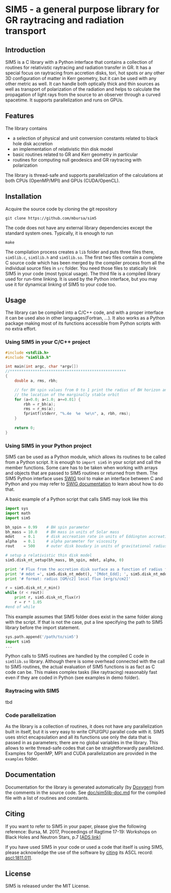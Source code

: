 # SIM5 - a general purpose library for GR raytracing and radiation transport

## Introduction

SIM5 is a C library with a Python interface that contains a collection of routines for relativistic raytracing and radiation transfer in GR. It has a special focus on raytracing from accretion disks, tori, hot spots or any other 3D configuration of matter in Kerr geometry, but it can be used with any other metric as well. It can handle both optically thick and thin sources as well as transport of polarization of the radiation and helps to calculate the propagation of light rays from the source to an observer through a curved spacetime. It supports parallelization and runs on GPUs.

## Features

The library contains
* a selection of physical and unit conversion constants related to black hole disk accretion
* an implementation of relativistic thin disk model
* basic routines related to GR and Kerr geometry in particular
* routines for computing null geodesics and GR raytracing with polarization 

The library is thread-safe and supports parallelization of the calculations at both CPUs (OpenMP/MPI) and GPUs (CUDA/OpenCL). 

## Installation

Acquire the source code by cloning the git repository

    git clone https://github.com/mbursa/sim5

The code does not have any external library dependencies except the standard system ones. Typically, it is enough to run

    make
    
The compilation process creates a `lib` folder and puts three files there, `sim5lib.c`, `sim5lib.h` and `sim5lib.so`. The first two files contain a complete C source code which has been merged by the compiler process from all the individual source files in `src` folder. You need those files to statically link SIM5 in your code (most typical usage). The third file is a compiled library used for run-time linking. It is used by the Python interface, but you may use it for dynamical linking of SIM5 to your code too.

## Usage

The library can be compiled into a C/C++ code, and with a proper interface it can be used also in other languages(Fortran, ...). It also works as a Python package making most of its functions accessible from Python scripts with no extra effort. 

### Using SIM5 in your C/C++ project

```C
#include <stdlib.h>
#include "sim5lib.h"

int main(int argc, char *argv[])
//***************************************************
{
    double a, rms, rbh;

    // for BH spin values from 0 to 1 print the radius of BH horizon and 
    // the location of the marginally stable orbit
    for (a=0.0; a<1.0; a+=0.01) {
        rbh = r_bh(a);
        rms = r_ms(a);
        fprintf(stderr, "%.4e  %e  %e\n", a, rbh, rms);
    }
    
    return 0;
}
```

### Using SIM5 in your Python project
SIM5 can be used as a Python module, which allows its routines to be called from a Python script. It is enough to `import sim5` in your script and call the member functions. Some care has to be taken when working with arrays and objects that are passed to SIM5 routines or returned from them. The SIM5 Python interface uses [SWIG](http://www.swig.org/) tool to make an interface between C and Python and you may refer to [SWIG documentation](http://www.swig.org/Doc3.0/SWIGDocumentation.html) to learn about how to do that.

A basic example of a Python script that calls SIM5 may look like this

```Python
import sys
import math
import sim5

bh_spin = 0.99    # BH spin parameter
bh_mass = 10.0    # BH mass in units of Solar mass
mdot    = 0.1     # disk accreation rate in units of Eddington accreation rate
alpha   = 0.1     # alpha parameter for viscosity
rout    = 500     # outer disk boudary in units of gravitational radius

# setup a relativistic thin disk model
sim5.disk_nt_setup(bh_mass, bh_spin, mdot, alpha, 0)

print '# Flux from the accretion disk surface as a function of radius for Novikov-Thorne disk model'
print '# mdot =', sim5.disk_nt_mdot(), '[Mdot_Edd]; ', sim5.disk_nt_mdot()*bh_mass*sim5.Mdot_Edd/1e18, 'g/s'
print '# format: radius [GM/c2] local flux [erg/s/cm2]'

r = sim5.disk_nt_r_min()
while (r < rout):
    print r, sim5.disk_nt_flux(r)
    r = r * 1.05
#end of while 
```
This example assumes that SIM5 folder does exist in the same folder along with the script. If that is not the case, put a line specifying the path to SIM5 library before the import statement.
```Python
sys.path.append('/path/to/sim5')
import sim5
...
```

Python calls to SIM5 routines are handled by the compiled C code in `sim5lib.so` library. Although there is some overhead connected with the call to SIM5 routines, the actual evaluation of SIM5 functions is as fact as C code can be. This makes complex tasks (like raytracing) reasonably fast even if they are coded in Python (see examples in demo folder).

### Raytracing with SIM5

tbd

### Code parallelization

As the library is a collection of routines, it does not have any parallelization built in itself, but it is very easy to write CPU/GPU parallel code with it. SIM5 uses strict encapsulation and all its functions use only the data that is passed in as parameters; there are no global variables in the library. This allows to write thread-safe codes that can be straightforwardly parallelized. Examples for OpenMP, MPI and CUDA parallelization are provided in the `examples` folder.

## Documentation

Documentation for the library is generated automatically (by [Doxygen](http://www.doxygen.nl/)) from the comments in the source code. See [doc/sim5lib-doc.md](doc/sim5lib-doc.md) for the compiled file with a list of routines and constants.

## Citing

If you want to refer to SIM5 in your paper, please give the following reference:
Bursa, M. 2017, Proceedings of Ragtime 17-19: Workshops on Black Holes and Neutron Stars, p.7 [[ADS link](http://adsabs.harvard.edu/abs/2017bhns.work....7B)]

If you have used SIM5 in your code or used a code that itself is using SIM5, please acknowledge the use of the software by [citing](http://ascl.net/wordpress/about-ascl/citing-the-ascl-and-codes/) its ASCL record: [ascl:1811.011](http://adsabs.harvard.edu/abs/2018ascl.soft11011B).



## License

SIM5 is released under the MIT License.

